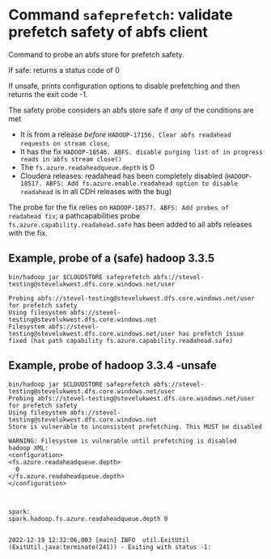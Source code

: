 <!---
  Licensed under the Apache License, Version 2.0 (the "License");
  you may not use this file except in compliance with the License.
  You may obtain a copy of the License at

   http://www.apache.org/licenses/LICENSE-2.0

  Unless required by applicable law or agreed to in writing, software
  distributed under the License is distributed on an "AS IS" BASIS,
  WITHOUT WARRANTIES OR CONDITIONS OF ANY KIND, either express or implied.
  See the License for the specific language governing permissions and
  limitations under the License. See accompanying LICENSE file.
-->

# Command `safeprefetch`: validate prefetch safety of abfs client

Command to probe an abfs store for prefetch safety.

If safe: returns a status code of 0

If unsafe, prints configuration options to disable prefetching
and then returns the exit code -1.

The safety probe considers an abfs store safe if *any* of the conditions are met

* It is from a release *before* `HADOOP-17156. Clear abfs readahead requests on stream close`,
* It has the fix `HADOOP-18546. ABFS. disable purging list of in progress reads in abfs stream close()`
* The `fs.azure.readaheadqueue.depth` is 0
* Cloudera releases: readahead has been completely disabled
  (`HADOOP-18517. ABFS: Add fs.azure.enable.readahead option to disable readahead` is in all CDH releases with the bug)

The probe for the fix relies on `HADOOP-18577. ABFS: Add probes of readahead fix`; a pathcapabilities probe
`fs.azure.capability.readahead.safe` has been added to all abfs releases with the fix.

## Example, probe of a (safe) hadoop 3.3.5


```
bin/hadoop jar $CLOUDSTORE safeprefetch abfs://stevel-testing@stevelukwest.dfs.core.windows.net/user

Probing abfs://stevel-testing@stevelukwest.dfs.core.windows.net/user for prefetch safety
Using filesystem abfs://stevel-testing@stevelukwest.dfs.core.windows.net
Filesystem abfs://stevel-testing@stevelukwest.dfs.core.windows.net/user has prefetch issue fixed (has path capability fs.azure.capability.readahead.safe)
```

## Example, probe of hadoop 3.3.4 -unsafe

```
bin/hadoop jar $CLOUDSTORE safeprefetch abfs://stevel-testing@stevelukwest.dfs.core.windows.net/user
Probing abfs://stevel-testing@stevelukwest.dfs.core.windows.net/user for prefetch safety
Using filesystem abfs://stevel-testing@stevelukwest.dfs.core.windows.net
Store is vulnerable to inconsistent prefetching. This MUST be disabled

WARNING: Filesystem is vulnerable until prefetching is disabled
hadoop XML: 
<configuration>
<fs.azure.readaheadqueue.depth>
  0
</fs.azure.readaheadqueue.depth>
</configuration>



spark: 
spark.hadoop.fs.azure.readaheadqueue.depth 0 


2022-12-19 12:32:06,003 [main] INFO  util.ExitUtil (ExitUtil.java:terminate(241)) - Exiting with status -1: 

```

